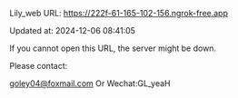 Lily_web URL: https://222f-61-165-102-156.ngrok-free.app

Updated at: 2024-12-06 08:41:05

If you cannot open this URL, the server might be down.

Please contact: 

goley04@foxmail.com Or Wechat:GL_yeaH